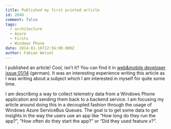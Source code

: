 ```yaml
---
title: Published my first printed article
id: 2048
comment: false
tags:
  - architecture
  - Azure
  - Firsts
  - Windows Phone
date: 2014-01-16T12:56:00.000Z
author: Fabian Wetzel
---
```


I published an article! Cool, isn’t it? You can find it in [web&amp;mobile developer issue 01/14](http://www.webundmobile.de/Aktuelles-Heft/Inhalt-web-mobile-developer-1-2014-10219.html) (german). It was an interesting experience writing this article as I was writing about a subject which I am interested in myself for quite some time.

I am describing a way to collect telemetry data from a Windows Phone application and sending them back to a backend service. I am focusing my article around doing this in a decoupled fashion through the usage of Windows Azure ServiceBus Queues. The goal is to get some data to get insights in the way the users use an app like “How long do they run the app?”, “How often do they start the app?” or “Did they used feature x?”.
